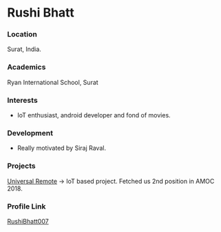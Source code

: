 # Rushi Bhatt
 ### Location
 Surat, India.
 ### Academics
 Ryan International School, Surat

### Interests

- IoT enthusiast, android developer and fond of movies.

### Development

- Really motivated by Siraj Raval.

### Projects

[Universal Remote](https://github.com/RushiBhatt007/Universal_Remote) -> IoT based project. Fetched us 2nd position in AMOC 2018.

### Profile Link

[RushiBhatt007](https://github.com/RushiBhatt007)